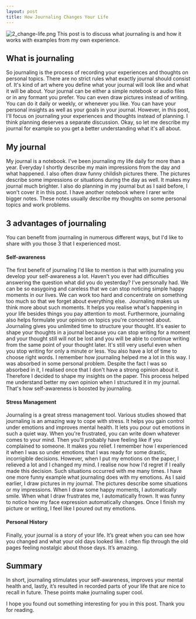 ```yaml
---
layout: post
title: How Journaling Changes Your Life
---
```

![2_change-life.png]({{site.baseurl}}/images/2_change-life.png)
This post is to discuss what journaling is and how it works with examples from my own experience.
<!--more-->

## What is journaling

So journaling is the process of recording your experiences and thoughts on personal topics. There are no strict rules what exactly journal should consist of. It's kind of art where you define what your journal will look like and what it will be about. Your journal can be either a simple notebook or audio files or in any formant you prefer. You can even draw pictures instead of writing. You can do it daily or weekly, or whenever you like. You can have your personal insights as well as your goals in your journal. However, in this post, I'll focus on journaling your experiences and thoughts instead of planning. I think planning deserves a separate discussion. Okay, so let me describe my journal for example so you get a better understanding what it's all about.

## My journal

My journal is a notebook. I've been journaling my life daily for more than a year. Everyday I shortly describe my main impressions from the day and what happened. I also often draw funny childish pictures there. The pictures describe some impressions or situations during the day as well. It makes my journal much brighter. I also do planning in my journal but as I said before, I won't cover it in this post. I have another notebook where I rarer write bigger notes. These notes usually describe my thoughts on some personal topics and work problems.

## 3 advantages of journaling

You can benefit from journaling in numerous different ways, but I'd like to share with you those 3 that I experienced most.

#### Self-awareness

The first benefit of journaling I'd like to mention is that with journaling you develop your self-awareness a lot. Haven't you ever had difficulties answering the question what did you do yesterday? I've personally had. We can be so easygoing and careless that we can stop noticing simple happy moments in our lives. We can work too hard and concentrate on something too much so that we forget about everything else.  Journaling makes us think more about such moments. It helps you realise what's happening in your life besides things you pay attention to most.
Furthermore, journaling also helps formulate your opinion on topics you're concerned about. Journaling gives you unlimited time to structure your thought. It's easier to shape your thoughts in a journal because you can stop writing for a moment and your thought still will not be lost and you will be able to continue writing from the same point of your thought later. It's still very useful even when you stop writing for only a minute or less. You also have a lot of time to choose right words. I remember how journaling helped me a lot in this way. I was absorbed in some personal problem. Despite the fact I was so absorbed in it, I realised once that I don't have a strong opinion about it. Therefore I decided to shape my insights on the paper. This process helped me understand better my own opinion when I structured it in my journal. That's how self-awareness is boosted by journaling.

#### Stress Management

Journaling is a great stress management tool. Various studies showed that journaling is an amazing way to cope with stress. It helps you gain control under emotions and improves mental health. It lets you pour out emotions in such a quiet way. When you're frustrated, you can write down whatever comes to your mind. Then you'll probably have feeling like if you complained to someone. It makes you relief. I remember how I experienced it when I was so under emotions that I was ready for some drastic, incorrigible decisions. However, when I put my emotions on the paper, I relieved a lot and I changed my mind. I realise now how I'd regret if I really made this decision. Such situations occurred with me many times. 
I have one more funny example what journaling does with my emotions. As I said earlier, I draw pictures in my journal. The pictures describe some situations or my impressions. When I draw some happy moments, I automatically smile. When what I draw frustrates me, I automatically frown. It was funny to notice how my face expression automatically changes. Once I finish my picture or writing, I feel like I poured out my emotions.

#### Personal History

Finally, your journal is a story of your life. It’s great when you can see how you changed and what your old days looked like. I often flip through the old pages feeling nostalgic about those days. It’s amazing.

## Summary

In short, journaling stimulates your self-awareness, improves your mental health and, lastly, it’s resulted in recorded parts of your life that are nice to recall in future. These points make journaling super cool. 

I hope you found out something interesting for you in this post. Thank you for reading.

